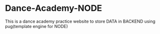 # Dance-Academy-NODE
This is a dance academy practice website to store DATA in BACKEND using pug(template engine for NODE)
